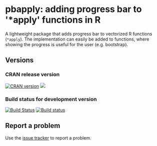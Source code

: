 # pbapply: adding progress bar to '*apply' functions in R

A lightweight package that adds
progress bar to vectorized R functions
(`*apply`). The implementation can easily be added
to functions, where showing the progress is
useful for the user (e.g. bootstrap).

## Versions

### CRAN release version

[![CRAN version](http://www.r-pkg.org/badges/version/pbapply)](http://cran.rstudio.com/web/packages/pbapply/index.html) [![](http://cranlogs.r-pkg.org/badges/grand-total/pbapply)](http://cran.rstudio.com/web/packages/pbapply/index.html)

### Build status for development version

[![Build Status](https://travis-ci.org/psolymos/pbapply.svg?branch=master)](https://travis-ci.org/psolymos/pbapply)  [![Build status](https://ci.appveyor.com/api/projects/status/hc8dbxrim2nj3c1i/branch/master)](https://ci.appveyor.com/project/psolymos/pbapply/branch/master)

## Report a problem

Use the [issue tracker](https://github.com/psolymos/pbapply/issues)
to report a problem.
